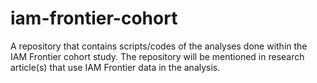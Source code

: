 # iam-frontier-cohort
A repository that contains scripts/codes of the analyses done within the IAM Frontier cohort study. The repository will be mentioned in research article(s) that use IAM Frontier data in the analysis.
